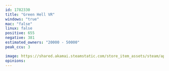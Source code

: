 ```yaml
---
id: 1782330
title: "Green Hell VR"
windows: "true"
mac: "false"
linux: false
positive: 655
negative: 381
estimated_owners: "20000 - 50000"
peak_ccu: 3

image: https://shared.akamai.steamstatic.com/store_item_assets/steam/apps/1782330/header.jpg?t=1728925826
opinions:
---
```


